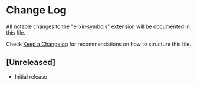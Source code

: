 # Change Log
All notable changes to the "elixir-symbols" extension will be documented in this file.

Check [Keep a Changelog](http://keepachangelog.com/) for recommendations on how to structure this file.

## [Unreleased]
- Initial release